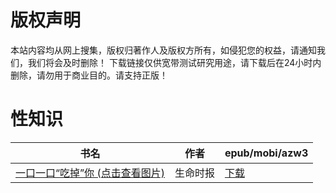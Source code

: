 # 版权声明

本站内容均从网上搜集，版权归著作人及版权方所有，如侵犯您的权益，请通知我们，我们将会及时删除！ 下载链接仅供宽带测试研究用途，请下载后在24小时内删除，请勿用于商业目的。请支持正版！

# 性知识

| 书名 | 作者 | epub/mobi/azw3 |
| --- | --- | --- |
| [一口一口“吃掉”你 (点击查看图片)](https://www.dushupai.com/attachment/2024/06/09/d355e710b0de2f0f.jpg) | 生命时报 | [下载](https://url89.ctfile.com/f/31084289-1356989155-7f2b40?p=8866) |

